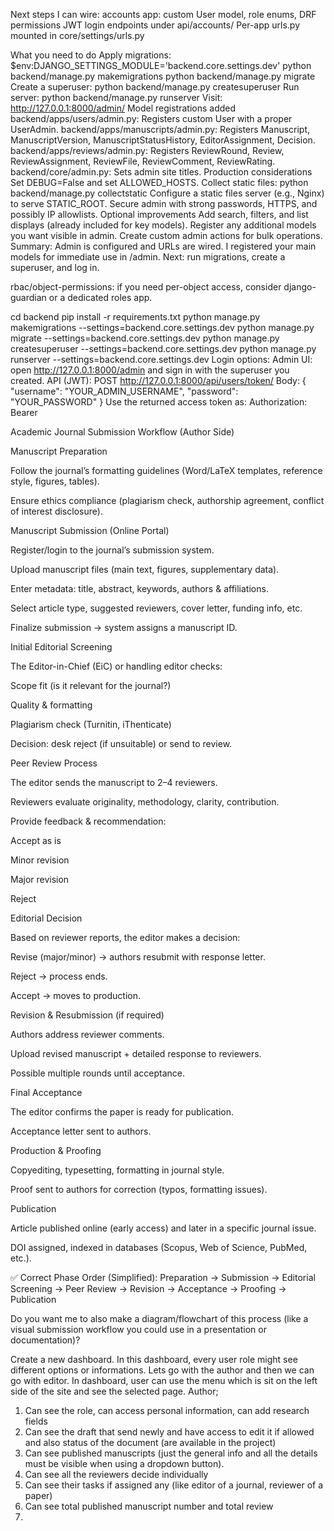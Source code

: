 Next steps I can wire:
accounts app: custom User model, role enums, DRF permissions
JWT login endpoints under api/accounts/
Per-app urls.py mounted in core/settings/urls.py



What you need to do
Apply migrations:
$env:DJANGO_SETTINGS_MODULE='backend.core.settings.dev'
python backend/manage.py makemigrations
python backend/manage.py migrate
Create a superuser:
python backend/manage.py createsuperuser
Run server:
python backend/manage.py runserver
Visit: http://127.0.0.1:8000/admin/
Model registrations added
backend/apps/users/admin.py: Registers custom User with a proper UserAdmin.
backend/apps/manuscripts/admin.py: Registers Manuscript, ManuscriptVersion, ManuscriptStatusHistory, EditorAssignment, Decision.
backend/apps/reviews/admin.py: Registers ReviewRound, Review, ReviewAssignment, ReviewFile, ReviewComment, ReviewRating.
backend/core/admin.py: Sets admin site titles.
Production considerations
Set DEBUG=False and set ALLOWED_HOSTS.
Collect static files:
python backend/manage.py collectstatic
Configure a static files server (e.g., Nginx) to serve STATIC_ROOT.
Secure admin with strong passwords, HTTPS, and possibly IP allowlists.
Optional improvements
Add search, filters, and list displays (already included for key models).
Register any additional models you want visible in admin.
Create custom admin actions for bulk operations.
Summary:
Admin is configured and URLs are wired.
I registered your main models for immediate use in /admin.
Next: run migrations, create a superuser, and log in.

rbac/object-permissions: if you need per-object access, consider django-guardian or a dedicated roles app.



cd backend
pip install -r requirements.txt
python manage.py makemigrations --settings=backend.core.settings.dev
python manage.py migrate --settings=backend.core.settings.dev
python manage.py createsuperuser --settings=backend.core.settings.dev
python manage.py runserver --settings=backend.core.settings.dev
Login options:
Admin UI: open http://127.0.0.1:8000/admin and sign in with the superuser you created.
API (JWT):
POST http://127.0.0.1:8000/api/users/token/
Body:
{ "username": "YOUR_ADMIN_USERNAME", "password": "YOUR_PASSWORD" }
Use the returned access token as: Authorization: Bearer <access>


Academic Journal Submission Workflow (Author Side)

Manuscript Preparation

Follow the journal’s formatting guidelines (Word/LaTeX templates, reference style, figures, tables).

Ensure ethics compliance (plagiarism check, authorship agreement, conflict of interest disclosure).

Manuscript Submission (Online Portal)

Register/login to the journal’s submission system.

Upload manuscript files (main text, figures, supplementary data).

Enter metadata: title, abstract, keywords, authors & affiliations.

Select article type, suggested reviewers, cover letter, funding info, etc.

Finalize submission → system assigns a manuscript ID.

Initial Editorial Screening

The Editor-in-Chief (EiC) or handling editor checks:

Scope fit (is it relevant for the journal?)

Quality & formatting

Plagiarism check (Turnitin, iThenticate)

Decision: desk reject (if unsuitable) or send to review.

Peer Review Process

The editor sends the manuscript to 2–4 reviewers.

Reviewers evaluate originality, methodology, clarity, contribution.

Provide feedback & recommendation:

Accept as is

Minor revision

Major revision

Reject

Editorial Decision

Based on reviewer reports, the editor makes a decision:

Revise (major/minor) → authors resubmit with response letter.

Reject → process ends.

Accept → moves to production.

Revision & Resubmission (if required)

Authors address reviewer comments.

Upload revised manuscript + detailed response to reviewers.

Possible multiple rounds until acceptance.

Final Acceptance

The editor confirms the paper is ready for publication.

Acceptance letter sent to authors.

Production & Proofing

Copyediting, typesetting, formatting in journal style.

Proof sent to authors for correction (typos, formatting issues).

Publication

Article published online (early access) and later in a specific journal issue.

DOI assigned, indexed in databases (Scopus, Web of Science, PubMed, etc.).

✅ Correct Phase Order (Simplified):
Preparation → Submission → Editorial Screening → Peer Review → Revision → Acceptance → Proofing → Publication

Do you want me to also make a diagram/flowchart of this process (like a visual submission workflow you could use in a presentation or documentation)?


Create a new dashboard. In this dashboard, every user role might see different options or informations. Lets go with the author and then we can go with editor. In dashboard, user can use the menu which is sit on the left side of the site and see the selected page. Author;
1) Can see the role, can access personal information, can add research fields
2) Can see the draft that send newly and have access to edit it if allowed and also status of the document (are available in the project)
3) Can see published manuscripts (just the general info and all the details must be visible when using a dropdown button).
4) Can see all the reviewers decide individually
5) Can see their tasks if assigned any (like editor of a journal, reviewer of a paper)
6) Can see total published manuscript number and total review
7) 